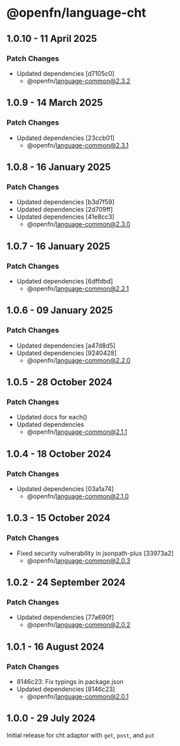 # @openfn/language-cht

## 1.0.10 - 11 April 2025

### Patch Changes

* Updated dependencies \[d7105c0]
  * @openfn/language-common@2.3.2

## 1.0.9 - 14 March 2025

### Patch Changes

* Updated dependencies \[23ccb01]
  * @openfn/language-common@2.3.1

## 1.0.8 - 16 January 2025

### Patch Changes

* Updated dependencies \[b3d7f59]
* Updated dependencies \[2d709ff]
* Updated dependencies \[41e8cc3]
  * @openfn/language-common@2.3.0

## 1.0.7 - 16 January 2025

### Patch Changes

* Updated dependencies \[6dffdbd]
  * @openfn/language-common@2.2.1

## 1.0.6 - 09 January 2025

### Patch Changes

* Updated dependencies \[a47d8d5]
* Updated dependencies \[9240428]
  * @openfn/language-common@2.2.0

## 1.0.5 - 28 October 2024

### Patch Changes

* Updated docs for each()
* Updated dependencies
  * @openfn/language-common@2.1.1

## 1.0.4 - 18 October 2024

### Patch Changes

* Updated dependencies \[03a1a74]
  * @openfn/language-common@2.1.0

## 1.0.3 - 15 October 2024

### Patch Changes

* Fixed security vulnerability in jsonpath-plus \[33973a2]
  * @openfn/language-common@2.0.3

## 1.0.2 - 24 September 2024

### Patch Changes

* Updated dependencies \[77a690f]
  * @openfn/language-common@2.0.2

## 1.0.1 - 16 August 2024

### Patch Changes

* 8146c23: Fix typings in package.json
* Updated dependencies \[8146c23]
  * @openfn/language-common@2.0.1

## 1.0.0 - 29 July 2024

Initial release for cht adaptor with `get`, `post`, and `put`
